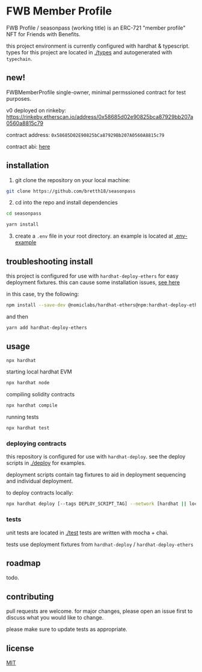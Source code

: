 # FWB Member Profile

FWB Profile / seasonpass (working title) is an ERC-721 "member profile" NFT for Friends with Benefits.

this project environment is currently configured with hardhat & typescript.
types for this project are located in [./types](./types) and autogenerated with `typechain`.



## new!

FWBMemberProfile
single-owner, minimal permssioned contract for test purposes.

v0 deployed on rinkeby: https://rinkeby.etherscan.io/address/0x58685d02e90825bca87929bb207a0560a8815c79

contract address: ```0x58685D02E90825bCa87929Bb207A0560A8815c79```

contract abi:  [here](./data/abi/contracts/FWBMemberProfile.sol/FWBMemberProfile.json)

## installation

1. git clone the repository on your local machine:

```bash
git clone https://github.com/bretth18/seasonpass
```

2. cd into the repo and install dependencies


```bash
cd seasonpass 
```

```bash
yarn install
```

3. create a ```.env``` file in your root directory. an example is located at [.env-example](.env-example)




## troubleshooting install

this project is configured for use with `hardhat-deploy-ethers` for easy deployment fixtures. this can cause some installation issues, [see here](https://github.com/wighawag/hardhat-deploy-ethers/issues/13)

in this case, try the following:
```bash
npm install --save-dev @nomiclabs/hardhat-ethers@npm:hardhat-deploy-ethers ethers
```

and then

```bash
yarn add hardhat-deploy-ethers
```





## usage

```bash
npx hardhat 
```

starting local hardhat EVM

```bash
npx hardhat node
```

compiling solidity contracts

```bash
npx hardhat compile
```


running tests

```bash
npx hardhat test
```




### deploying contracts

this repository is configured for use with `hardhat-deploy`.
see the deploy scripts in [./deploy](./deploy) for examples.

deployment scripts contain tag fixtures to aid in deployment sequencing and individual deployment. 

to deploy contracts locally:

```bash
npx hardhat deploy [--tags DEPLOY_SCRIPT_TAG] --network [hardhat || localhost]
```




### tests

unit tests are located in [./test](./test)
tests are written with mocha + chai.

tests use deployment fixtures from `hardhat-deploy` / `hardhat-deploy-ethers`



## roadmap
todo.



## contributing

pull requests are welcome. for major changes, please open an issue first to discuss what you would like to change.

please make sure to update tests as appropriate.



## license
[MIT](LICENSE)



